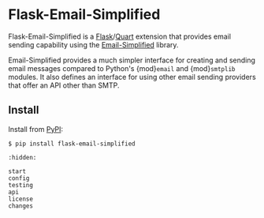# Flask-Email-Simplified

Flask-Email-Simplified is a [Flask]/[Quart] extension that provides email
sending capability using the [Email-Simplified] library.

Email-Simplified provides a much simpler interface for creating and sending
email messages compared to Python's {mod}`email` and {mod}`smtplib` modules. It
also defines an interface for using other email sending providers that offer an
API other than SMTP.

[Flask]: https://flask.palletsprojects.com
[Quart]: https://quart.palletsprojects.com
[Email-Simplified]: https://email-simplified.readthedocs.io

## Install

Install from [PyPI]:

```text
$ pip install flask-email-simplified
```

[PyPI]: https://pypi.org/project/flask-email-simiplified

```{toctree}
:hidden:

start
config
testing
api
license
changes
```
